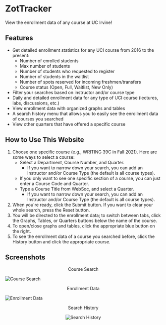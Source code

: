 
# ZotTracker

View the enrollment data of any course at UC Irvine!

## Features

* Get detailed enrollment statistics for any UCI course from 2016 to the present:
  * Number of enrolled students
  * Max number of students
  * Number of students who requested to register
  * Number of students in the waitlist
  * Number of spots reserved for incoming freshmen/transfers
  * Course status (Open, Full, Waitlist, New Only)
* Filter your searches based on instructor and/or course type
* Daily and detailed enrollment data for any type of UCI course (lectures, labs, discussions, etc.)
* View enrollment data with organized graphs and tables
* A search history menu that allows you to easily see the enrollment data of courses you searched
* View other quarters that have offered a specific course

## How to Use This Website

1. Choose one specific course (e.g., WRITING 39C in Fall 2021). Here are some ways to select a course:
    * Select a Department, Course Number, and Quarter.
      * If you want to narrow down your search, you can add an Instructor and/or Course Type (the default is all course types).
    * If you only want to see one specific section of a course, you can just enter a Course Code and Quarter.
    * Type a Course Title from WebSoc, and select a Quarter.
      * If you want to narrow down your search, you can add an Instructor and/or Course Type (the default is all course types).
2. When you're ready, click the Submit button. If you want to clear your whole search, press the Reset button.
3. You will be directed to the enrollment data; to switch between tabs, click the Graphs, Tables, or Quarters buttons below the name of the course.
4. To open/close graphs and tables, click the appropriate blue button on the right.
5. To see the enrollment data of a course you searched before, click the History button and click the appropriate course.

## Screenshots

<p align="center">Course Search</p>

![Course Search](https://i.imgur.com/aufsvIh.jpg)

<p align="center">Enrollment Data</p>

![Enrollment Data](https://i.imgur.com/gwpQnfo.jpg)

<p align="center">Search History</p>

<p align="center"><img src="https://i.imgur.com/TO2Fy0R.jpg" alt="Search History"></p>